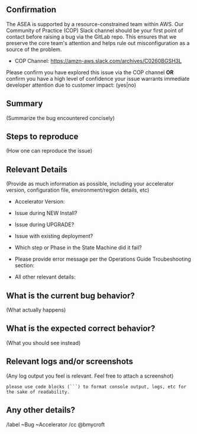 ## Confirmation
The ASEA is supported by a resource-constrained team within AWS. Our Community of Practice (COP) Slack channel should be your first point of contact before raising a bug via the GitLab repo. This ensures that we preserve the core team's attention and helps rule out misconfiguration as a source of the problem.

* COP Channel: https://amzn-aws.slack.com/archives/C0260BGSH3L

Please confirm you have explored this issue via the COP channel **OR** confirm you have a high level of confidence your issue warrants immediate developer attention due to customer impact:
(yes|no)


## Summary
(Summarize the bug encountered concisely)


## Steps to reproduce
(How one can reproduce the issue)


## Relevant Details
(Provide as much information as possible, including your accelerator version, configuration file, environment/region details, etc)
- Accelerator Version: 
- Issue during NEW Install? 
- Issue during UPGRADE? 
- Issue with existing deployment? 
- Which step or Phase in the State Machine did it fail?
- Please provide error message per the Operations Guide Troubeshooting section:

- All other relevant details:


## What is the current bug behavior?
(What actually happens)


## What is the expected correct behavior?
(What you should see instead)


## Relevant logs and/or screenshots
(Any log output you feel is relevant. Feel free to attach a screenshot)


```
please use code blocks (```) to format console output, logs, etc for the sake of readability.
```

## Any other details?


/label ~Bug ~Accelerator
/cc @bmycroft